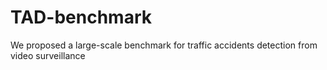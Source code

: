 # TAD-benchmark
We proposed a large-scale benchmark for traffic accidents detection from video surveillance
